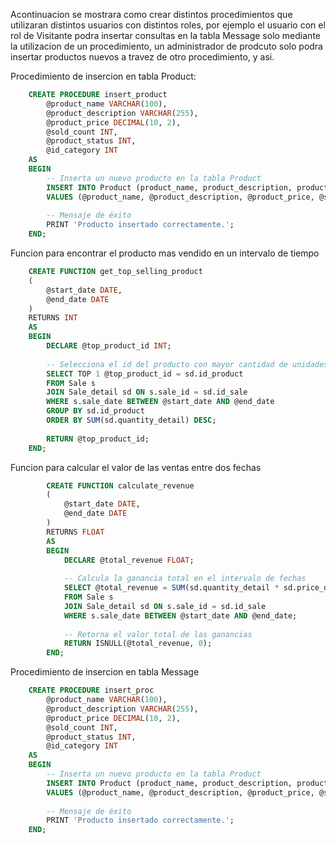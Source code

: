 Acontinuacion se mostrara como crear distintos procedimientos que utilizaran distintos usuarios con distintos roles, por ejemplo 
el usuario con el rol de Visitante podra insertar consultas en la tabla Message solo mediante la utilizacion de un procedimiento, un 
administrador de prodcuto solo podra insertar productos nuevos a travez de otro procedimiento, y asi.

Procedimiento de insercion en tabla Product:

~~~sql
    CREATE PROCEDURE insert_product
        @product_name VARCHAR(100),
        @product_description VARCHAR(255),
        @product_price DECIMAL(10, 2),
        @sold_count INT,
        @product_status INT,
        @id_category INT
    AS
    BEGIN
        -- Inserta un nuevo producto en la tabla Product
        INSERT INTO Product (product_name, product_description, product_price, sold_count, product_status, id_category)
        VALUES (@product_name, @product_description, @product_price, @sold_count, @product_status, @id_category);
        
        -- Mensaje de éxito
        PRINT 'Producto insertado correctamente.';
    END;
~~~
Funcion para encontrar el producto mas vendido en un intervalo de tiempo

~~~sql
    CREATE FUNCTION get_top_selling_product
    (
        @start_date DATE,
        @end_date DATE
    )
    RETURNS INT
    AS
    BEGIN
        DECLARE @top_product_id INT;
    
        -- Selecciona el id del producto con mayor cantidad de unidades vendidas en el intervalo de fechas
        SELECT TOP 1 @top_product_id = sd.id_product
        FROM Sale s
        JOIN Sale_detail sd ON s.sale_id = sd.id_sale
        WHERE s.sale_date BETWEEN @start_date AND @end_date
        GROUP BY sd.id_product
        ORDER BY SUM(sd.quantity_detail) DESC;
    
        RETURN @top_product_id;
    END;
~~~
Funcion para calcular el valor de las ventas entre dos fechas

~~~sql
        CREATE FUNCTION calculate_revenue
        (
            @start_date DATE,
            @end_date DATE
        )
        RETURNS FLOAT
        AS
        BEGIN
            DECLARE @total_revenue FLOAT;
        
            -- Calcula la ganancia total en el intervalo de fechas
            SELECT @total_revenue = SUM(sd.quantity_detail * sd.price_detail)
            FROM Sale s
            JOIN Sale_detail sd ON s.sale_id = sd.id_sale
            WHERE s.sale_date BETWEEN @start_date AND @end_date;
        
            -- Retorna el valor total de las ganancias
            RETURN ISNULL(@total_revenue, 0);
        END;
~~~

Procedimiento de insercion en tabla Message
~~~sql
    CREATE PROCEDURE insert_proc
        @product_name VARCHAR(100),
        @product_description VARCHAR(255),
        @product_price DECIMAL(10, 2),
        @sold_count INT,
        @product_status INT,
        @id_category INT
    AS
    BEGIN
        -- Inserta un nuevo producto en la tabla Product
        INSERT INTO Product (product_name, product_description, product_price, sold_count, product_status, id_category)
        VALUES (@product_name, @product_description, @product_price, @sold_count, @product_status, @id_category);
        
        -- Mensaje de éxito
        PRINT 'Producto insertado correctamente.';
    END;
~~~
